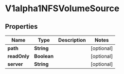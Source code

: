 

# V1alpha1NFSVolumeSource

## Properties

Name | Type | Description | Notes
------------ | ------------- | ------------- | -------------
**path** | **String** |  |  [optional]
**readOnly** | **Boolean** |  |  [optional]
**server** | **String** |  |  [optional]



